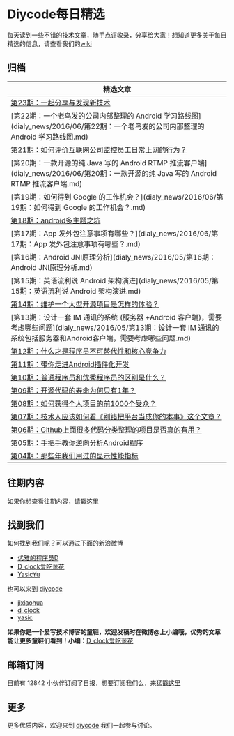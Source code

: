 # Diycode每日精选

每天读到一些不错的技术文章，随手点评收录，分享给大家！想知道更多关于每日精选的信息，请查看我们的[wiki](https://github.com/DiyCodes/code_news/wiki)

## 归档

|	精选文章	|
|------|
|[第23期：一起分享与发现新技术](dialy_news/2016/06/第23期：一起分享与发现新技术.md) 	|
|[第22期：一个老鸟发的公司内部整理的 Android 学习路线图](dialy_news/2016/06/第22期：一个老鸟发的公司内部整理的 Android 学习路线图.md) 	|
|[第21期：如何评价互联网公司监控员工日常上网的行为？](dialy_news/2016/06/第21期：如何评价互联网公司监控员工日常上网的行为？.md) 	|
|[第20期：一款开源的纯 Java 写的 Android RTMP 推流客户端](dialy_news/2016/06/第20期：一款开源的纯 Java 写的 Android RTMP 推流客户端.md) 	|
|[第19期：如何得到 Google 的工作机会？](dialy_news/2016/06/第19期：如何得到 Google 的工作机会？.md) 	|
|[第18期：android多主题之坑](dialy_news/2016/06/第18期：android多主题之坑.md) 	|
|[第17期：App 发外包注意事项有哪些？](dialy_news/2016/06/第17期：App 发外包注意事项有哪些？.md) 	|
|[第16期：Android JNI原理分析](dialy_news/2016/05/第16期：Android JNI原理分析.md) 	|
|[第15期：英语流利说 Android 架构演进](dialy_news/2016/05/第15期：英语流利说 Android 架构演进.md) 	|
|[第14期：维护一个大型开源项目是怎样的体验？](dialy_news/2016/05/第14期：维护一个大型开源项目是怎样的体验？.md) 	|
|[第13期：设计一套 IM 通讯的系统 (服务器 +Android 客户端)，需要考虑哪些问题](dialy_news/2016/05/第13期：设计一套 IM 通讯的系统包括服务器和Android客户端，需要考虑哪些问题.md) |
|[第12期：什么才是程序员不可替代性和核心竞争力](dialy_news/2016/05/第12期：什么才是程序员不可替代性和核心竞争力.md) |
|[第11期：带你走进Android插件化开发](dialy_news/2016/05/第11期：带你走进Android插件化开发.md) |
|[第10期：普通程序员和优秀程序员的区别是什么？](dialy_news/2016/05/第10期：普通程序员和优秀程序员的区别是什么？.md) |
|[第09期：开源代码的寿命为何只有1年？](dialy_news/2016/05/第09期：开源代码的寿命为何只有1年？.md) |
|[第08期：如何获得个人项目的前1000个受众？](dialy_news/2016/05/第08期：如何获得个人项目的前1000个受众？.md) |
|[第07期：技术人应该如何看《别错把平台当成你的本事》这个文章？](dialy_news/2016/05/第07期：技术人应该如何看《别错把平台当成你的本事》这个文章？.md) |
|[第06期：Github上面很多代码分类整理的项目是否真的有用？](dialy_news/2016/05/第06期：Github上面很多代码分类整理的项目是否真的有用？.md) |
|[第05期：手把手教你逆向分析Android程序](dialy_news/2016/05/第05期：手把手教你逆向分析Android程序.md) |
|[第04期：那些年我们用过的显示性能指标](dialy_news/2016/05/第04期：那些年我们用过的显示性能指标.md) |

## 往期内容

如果你想查看往期内容，[请戳这里](dialy_news/)

## 找到我们

如何找到我们呢？可以通过下面的新浪微博

- [优雅的程序员D](http://weibo.com/u/5891258264?topnav=1&wvr=6&topsug=1&is_all=1)
- [D_clock爱吃葱花](http://weibo.com/2480694892/profile?rightmod=1&wvr=6&mod=personinfo&is_all=1)
- [YasicYu](http://weibo.com/3917305697/profile?rightmod=1&wvr=6&mod=personinfo&is_all=1)

也可以来到 [diycode](http://diycode.cc/)

- [jixiaohua](http://diycode.cc/jixiaohua)
- [d_clock](http://diycode.cc/d_clock)
- [yasic](http://diycode.cc/yasic)

**如果你是一个爱写技术博客的童鞋，欢迎发稿时在微博@上小编哦，优秀的文章能让更多童鞋们看到！小编：**[D_clock爱吃葱花](http://weibo.com/2480694892/profile?rightmod=1&wvr=6&mod=personinfo&is_all=1)

## 邮箱订阅

目前有 12842 小伙伴订阅了日报，想要订阅我们么，来[猛戳这里](http://list.qq.com/cgi-bin/qf_invite?id=d469993d2c888e971c0fbb2309c4d84256968386b126b967)

## 更多

更多优质内容，欢迎来到 [diycode](http://diycode.cc/) 我们一起参与讨论。
